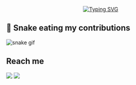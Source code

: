 <a href="https://git.io/typing-svg">
<p align='center'>
<img src="https://readme-typing-svg.herokuapp.com?font=Fira+Code&weight=500&size=30&pause=1000&color=F70000&hCenter=true&vCenter=true&width=600&height=60&lines=Hey+There!%2C+%F0%9F%91%8B;Nice+to+meet+you....%F0%9F%98%87;Myself+Sreeshankar%2C+aka.+Sanju+%F0%9F%98%8C;From+Kerala%2C+India+%F0%9F%87%AE%F0%9F%87%B3%F0%9F%93%8D" alt="Typing SVG" />
</a>
</p>




 


## 🐍 Snake eating my contributions 

![snake gif](https://github.com/Sanju0910/Sanju0910/blob/output/github-contribution-grid-snake.svg)


## Reach me 
<a href = "mailto: sreeshankar0910@gmail.com"><img src="https://img.shields.io/badge/-Gmail-c71610?style=for-the-badge&logo=gmail&logoColor=white&bgColor=red" target="_blank"></a>
<a href = "https://instagram.com/_sk_sanju__" target="_blank"><img src="https://img.shields.io/badge/-Instagram-dd2a7b?style=for-the-badge&logo=instagram&logoColor=white" target="_blank"></a>
